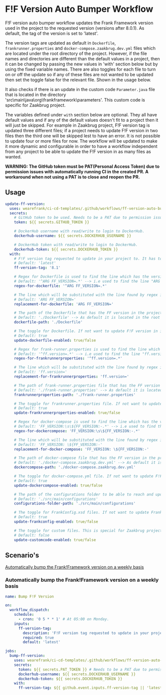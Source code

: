 # F!F Version Auto Bumper Workflow
F!F version auto bumper workflow updates the Frank Framework version used in the project to the requested version (versions after 8.0.1). As default, the tag of the version is set to 'latest'.

The version tags are updated as default in `Dockerfile`, `frankrunner.properties` and `docker-compose.zaakbrug.dev.yml` files which are located under the root directory of the project. However, if the file names and directories are different than the default values in a project, then it can be changed by passing the new values in 'with' section below but by using the fixed variable names. There are also toggles for each file to turn on or off the update so if any of these files are not wanted to be updated then set the toggle false for the relevant file. Shown in the usage below.

It also checks if there is an update in the custom code `Parameter.java` file that is located in the directory 'src\main\java\org\frankframework\parameters'. This custom code is specific for Zaakbrug project.

The variables defined under `with` section below are optional. They all have default values and if any of the default values doesn't fit to a project then it will just be skipped. For example in Zaakbrug project, F!F version tag is updated three different files; if a project needs to update F!F version in two files then the third one will be skipped lest to have an error. It is not possible to update four or more files for now. The workflow will be updated to make it more dynamic and configurable in order to have a workflow independent from any project to be able to update the F!F version in as many files as wanted.

**WARNING: The GitHub token must be PAT(Personal Access Token) due to permission issues with automatically running CI in the created PR. A workaround when not using a PAT is to close and reopen the PR.**

## Usage
``` yml
update-ff-version:
  uses: wearefrank/ci-cd-templates/.github/workflows/ff-version-auto-bumper.yml@e073950d36ffdeb9f018b14b2ca0c13449825b2f # 1.0.3
  secrets:
    # GitHub token to be used. Needs to be a PAT due to permission issues with automatically running CI in the created PR.
    token: ${{ secrets.GITHUB_TOKEN }}

    # DockerHub username with read/write to login to DockerHub.
    dockerhub-username: ${{ secrets.DOCKERHUB_USERNAME }}

    # DockerHub token with read/write to login to DockerHub.
    dockerhub-token: ${{ secrets.DOCKERHUB_TOKEN }}
  with:
    # F!F version tag requested to update in your project to. It has to be after 8.0.1(including)
    # Default: 'latest'
    ff-version-tag: '8.1'

    # Regex for Dockerfile is used to find the line which has the version of FF in Dockerfile.
    # Default: '^ARG FF_VERSION=.*' --> i.e used to find the line "ARG FF_VERSION=***********" in Dockerfile
    regex-for-dockerfile: '^ARG FF_VERSION=.*'

    # The line which will be substituted with the line found by regex in Dockerfile. This line includes only the variable name, the version tag will be added next to this variable later on depending on the requested FF version.
    # Default: 'ARG FF_VERSION='
    replacement-for-dockerfile: 'ARG FF_VERSION='

    # The path of the Dockerfile that has the FF version in the project repo.
    # Default: './Dockerfile' --> As default it is located in the root of the project.
    dockerfile-path: './Dockerfile'

    # The toggle for Dockerfile. If not want to update F!F version in it then set false.
    # Default: true
    update-dockerfile-enabled: true/false

    # Regex for frank-runner.properties is used to find the line which has the version of FF in frank-runner.properties file.
    # Default: '^ff.version=.*' --> i.e used to find the line "ff.version=***********" in frank-runner.properties file
    regex-for-frankrunnerproperties: '^ff.version=.*'

    # The line which will be substituted with the line found by regex in frank-runner.properties file. This line includes only the variable name, the version tag will be added next to this variable later on depending on the requested FF version.
    # Default: 'ff.version='
    replacement-for-frankrunnerproperties: 'ff.version='

    # The path of frank-runner.properties file that has the FF version in the project repo.
    # Default: './frank-runner.properties' --> As default it is located in the root of the project.
    frankrunnerproperties-path: './frank-runner.properties'

    # The toggle for frankrunner.properties file. If not want to update F!F version in it then set false.
    # Default: true
    update-frankrunnerproperties-enabled: true/false

    # Regex for docker-compose is used to find the line which has the version of FF in docker-compose.yml file.
    # Default: 'FF_VERSION:\s\${FF_VERSION:-.*' --> i.e used to find the line "FF_VERSION: ${FF_VERSION:-***********}" in docker-compose file
    regex-for-dockercompose: 'FF_VERSION:\s\${FF_VERSION:-.*'

    # The line which will be substituted with the line found by regex in docker-compose.yml file. This line includes only the variable name, the version tag will be added next to this variable later on depending on the requested FF version.
    # Default: 'FF_VERSION: \${FF_VERSION:-'
    replacement-for-docker-compose: 'FF_VERSION: \${FF_VERSION:-'

    # The path of docker-compose file that has the FF version in the project repo.
    # Default: './docker-compose.zaakbrug.dev.yml' --> As default it is located in the root of the project.
    dockercompose-path: './docker-compose.zaakbrug.dev.yml'

    # The toggle for docker-compose.yml file. If not want to update F!F version in it then set false.
    # Default: true
    update-dockercompose-enabled: true/false

    # The path of the configurations folder to be able to reach and update all the FrankConfig.xsd files besides it, within it and in its subfolders
    # Default: './src/main/configurations'
    configurations-folder-path: './src/main/configurations'

    # The toggle for FrankConfig.xsd files. If not want to update FrankConfig files in the project then set false.
    # Default: true
    update-frankconfig-enabled: true/false

    # The toggle for custom files. This is special for Zaakbrug project to update the Parameter.java-orig file. If not want to update this file then set false.
    # Default: false
    update-customcode-enabled: true/false
```

## Scenario's
 [Automatically bump the Frank!Framework version on a weekly basis](#automatically-bump-the-frank!framework-version-on-a-weekly-basis)

### Automatically bump the Frank!Framework version on a weekly basis
``` yaml
name: Bump F!F Version

on:
  workflow_dispatch:
    schedule:
      - cron: '0 5 * * 1' # At 05:00 on Monday.
    inputs:
      ff-version-tag:
        description: 'F!F version tag requested to update in your project to. It has to be after 8.0.1(including).'    
        required: true
        default: 'latest'

jobs:
  bump-ff-version:
    uses: wearefrank/ci-cd-templates/.github/workflows/ff-version-auto-bumper.yml@e073950d36ffdeb9f018b14b2ca0c13449825b2f # 1.0.3
    secrets:
      token: ${{ secrets.PAT_TOKEN }} # Needs to be a PAT due to permission issues with automatically running CI in the created PR.
      dockerhub-username: ${{ secrets.DOCKERHUB_USERNAME }}
      dockerhub-token: ${{ secrets.DOCKERHUB_TOKEN }}
    with:
      ff-version-tag: ${{ github.event.inputs.ff-version-tag || 'latest' }}
```
